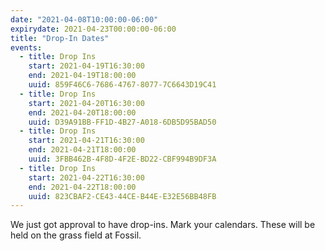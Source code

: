```yaml
---
date: "2021-04-08T10:00:00-06:00"
expirydate: 2021-04-23T00:00:00-06:00
title: "Drop-In Dates"
events:
  - title: Drop Ins
    start: 2021-04-19T16:30:00
    end: 2021-04-19T18:00:00
    uuid: 859F46C6-7686-4767-8077-7C6643D19C41
  - title: Drop Ins
    start: 2021-04-20T16:30:00
    end: 2021-04-20T18:00:00
    uuid: D39A91BB-FF1D-4B27-A018-6DB5D95BAD50
  - title: Drop Ins
    start: 2021-04-21T16:30:00
    end: 2021-04-21T18:00:00
    uuid: 3FBB462B-4F8D-4F2E-BD22-CBF994B9DF3A
  - title: Drop Ins
    start: 2021-04-22T16:30:00
    end: 2021-04-22T18:00:00
    uuid: 823CBAF2-CE43-44CE-B44E-E32E56BB48FB
---
```


We just got approval to have drop-ins. Mark your calendars. These will be held
on the grass field at Fossil.
